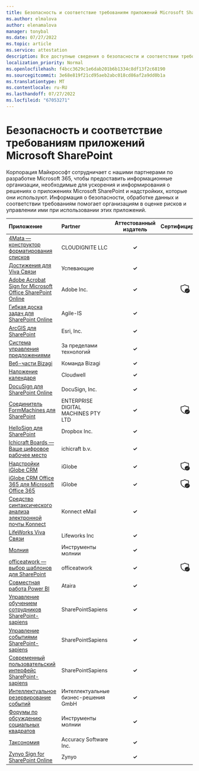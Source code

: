 ```yaml
---
title: Безопасность и соответствие требованиям приложений Microsoft SharePoint — все приложения
ms.author: elmalova
author: elenamalova
manager: tonybal
ms.date: 07/27/2022
ms.topic: article
ms.service: attestation
description: Все доступные сведения о безопасности и соответствии требованиям для всех приложений Microsoft SharePoint.
localization_priority: Normal
ms.openlocfilehash: f4bcc3629c1e6dab201b6b1334c8df13f2c68190
ms.sourcegitcommit: 3e68e819f21cd95aeb2abc018cd86af2a9dd0b1a
ms.translationtype: MT
ms.contentlocale: ru-RU
ms.lasthandoff: 07/27/2022
ms.locfileid: "67053271"
---
```

# <a name="microsoft-sharepoint-apps-security-and-compliance"></a>Безопасность и соответствие требованиям приложений Microsoft SharePoint

Корпорация Майкрософт сотрудничает с нашими партнерами по разработке Microsoft 365, чтобы предоставить информационные организации, необходимые для ускорения и информирования о решениях о приложениях Microsoft SharePoint и надстройких, которые они используют. Информация о безопасности, обработке данных и соответствии требованиям помогает организациям в оценке рисков и управлении ими при использовании этих приложений.

| **Приложение** | **Partner** | **Аттестованный издатель** | **Сертифицировано** |
|:--------|:------------|:----------------------:|:-------------:|
| [4Mata — конструктор форматирования списков](./cloudignite-llc-4mata-list-formatting-designer.md) | CLOUDIGNITE LLC | **✓** |  |
| [Достижения для Viva Связи](./achievers-for-viva-connections.md) | Успевающие | **✓** |  |
| [Adobe Acrobat Sign for Microsoft Office SharePoint Online](./adobe-inc-acrobat-sign-for-microsoft-sharepoint-online.md) | Adobe Inc. | **✓** | <img alt="Certified application badge" src="../media/certified-badge.png" height="25" width="25" /> |
| [Гибкая доска задач для SharePoint Online](./agile-is-task-board-for-sharepoint-online.md) | Agile-IS | **✓** |  |
| [ArcGIS для SharePoint](./esri-inc-arcgis-for-sharepoint.md) | Esri, Inc. | **✓** |  |
| [Система управления предложениями](./beyond-technologies-bid-management-system.md) | За пределами технологий | **✓** |  |
| [Веб-части Bizagi](./bizagi-team-webparts.md) | Команда Bizagi | **✓** |  |
| [Наложение календаря](./cloudwell-calendar-overlay.md) | Cloudwell | **✓** |  |
| [DocuSign для SharePoint Online](./docusign-inc-for-sharepoint-online.md) | DocuSign, Inc. | **✓** |  |
| [Соединитель FormMachines для SharePoint](./enterprise-digital-machines-pty-ltd-formmachines-connector-for-sharepoint.md) | ENTERPRISE DIGITAL MACHINES PTY LTD | **✓** | <img alt="Certified application badge" src="../media/certified-badge.png" height="25" width="25" /> |
| [HelloSign для SharePoint](./dropbox-inc-hellosign-for-sharepoint.md) | Dropbox Inc. | **✓** |  |
| [Ichicraft Boards — Ваше цифровое рабочее место](./ichicraft-bv-boards-your-digital-workplace.md) | ichicraft b.v. | **✓** |  |
| [Надстройки iGlobe CRM](./iglobe-crm-add-ons.md) | iGlobe | **✓** | <img alt="Certified application badge" src="../media/certified-badge.png" height="25" width="25" /> |
| [iGlobe CRM Office 365 для Microsoft Office 365](./iglobe-crm-office-365-for-microsoft.md) | iGlobe | **✓** | <img alt="Certified application badge" src="../media/certified-badge.png" height="25" width="25" /> |
| [Средство синтаксического анализа электронной почты Konnect](./konnect-email-parser.md) | Konnect eMail | **✓** |  |
| [LifeWorks Viva Связи](./lifeworks-inc-viva-connections.md) | Lifeworks Inc | **✓** |  |
| [Молния](./lightning-tools-conductor.md) | Инструменты молнии | **✓** |  |
| [officeatwork — выбор шаблонов для SharePoint](./officeatwork-officeatworktemplate-chooser-for-sharepoint.md) | officeatwork | **✓** | <img alt="Certified application badge" src="../media/certified-badge.png" height="25" width="25" /> |
| [Cовместная работа Power BI](./ataira-power-bi-collaboration.md) | Ataira | **✓** |  |
| [Управление обучением сотрудников SharePoint-sapiens](./sharepointsapiens-employee-training-management.md) | SharePointSapiens | **✓** |  |
| [Управление событиями SharePoint-sapiens](./sharepointsapiens-event-management.md) | SharePointSapiens | **✓** |  |
| [Современный пользовательский интерфейс SharePoint-sapiens](./sharepointsapiens-modern-user-interface.md) | SharePointSapiens | **✓** |  |
| [Интеллектуальное резервирование событий](./smarter-business-solutions-gmbh-event-booking.md) | Интеллектуальные бизнес-решения GmbH | **✓** |  |
| [Форумы по обсуждению социальных квадратов](./lightning-tools-social-squared-discussion-forums.md) | Инструменты молнии | **✓** |  |
| [Таксономия](./accuracy-software-inc-taxonomy.md) | Accuracy Software Inc. | **✓** |  |
| [Zynyo Sign for SharePoint Online](./zynyo-sign-for-sharepoint-online.md) | Zynyo | **✓** |  |
